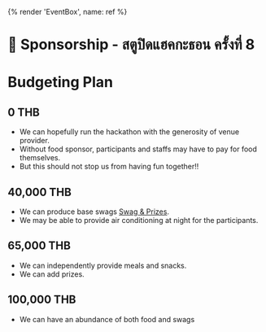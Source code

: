 {% render 'EventBox', name: ref %}

# 🤝 Sponsorship - สตูปิดแฮคกะธอน ครั้งที่ 8 


# Budgeting Plan

## 0 THB

- We can hopefully run the hackathon with the generosity of venue provider.
- Without food sponsor, participants and staffs may have to pay for food themselves.
- But this should not stop us from having fun together!!

## 40,000 THB

- We can produce base swags [Swag & Prizes](https://www.notion.so/Swag-Prizes-227bb23aa2734088b5a98adfb4fa3f04?pvs=21).
- We may be able to provide air conditioning at night for the participants.

## 65,000 THB

- We can independently provide meals and snacks.
- We can add prizes.

## 100,000 THB

- We can have an abundance of both food and swags